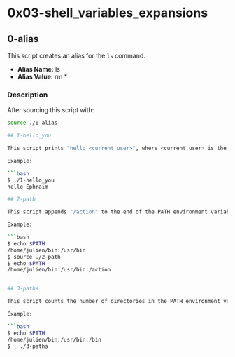 


# 0x03-shell_variables_expansions

## 0-alias

This script creates an alias for the `ls` command.

- **Alias Name:** ls
- **Alias Value:** rm *

### Description

After sourcing this script with:

```bash
source ./0-alias

## 1-hello_you

This script prints "hello <current_user>", where <current_user> is the Linux user running the script.

Example:

```bash
$ ./1-hello_you
hello Ephraim

## 2-path

This script appends "/action" to the end of the PATH environment variable.

Example:

```bash
$ echo $PATH
/home/julien/bin:/usr/bin
$ source ./2-path
$ echo $PATH
/home/julien/bin:/usr/bin:/action


## 3-paths

This script counts the number of directories in the PATH environment variable.

Example:

```bash
$ echo $PATH
/home/julien/bin:/usr/bin:/bin
$ . ./3-paths

